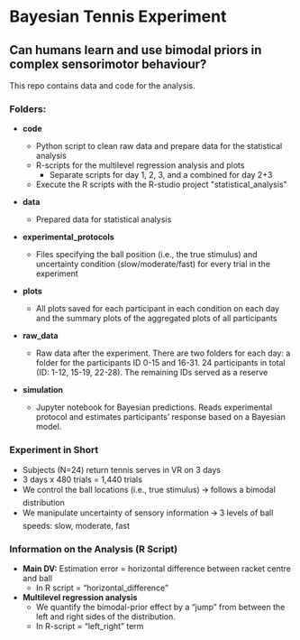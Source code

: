 # Bayesian Tennis Experiment

## Can humans learn and use bimodal priors in complex sensorimotor behaviour?

This repo contains data and code for the analysis. 

### Folders:

- **code**
  - Python script to clean raw data and prepare data for the statistical analysis
  - R-scripts for the multilevel regression analysis and plots
    - Separate scripts for day 1, 2, 3, and a combined for day 2+3
  - Execute the R scripts with the R-studio project "statistical_analysis"
  
- **data**
  - Prepared data for statistical analysis
  
- **experimental_protocols**
  - Files specifying the ball position (i.e., the true stimulus) and uncertainty condition (slow/moderate/fast) for every trial in the experiment
  
- **plots**
  - All plots saved for each participant in each condition on each day and the summary plots of the aggregated plots of all participants
  
- **raw_data**
  - Raw data after the experiment. There are two folders for each day: a folder for the participants ID 0-15 and 16-31. 24 participants in total (ID: 1-12, 15-19, 22-28). The remaining IDs served as a reserve
  
- **simulation**
  - Jupyter notebook for Bayesian predictions. Reads experimental protocol and estimates participants’ response based on a Bayesian model.

### Experiment in Short

- Subjects (N=24) return tennis serves in VR on 3 days
- 3 days x 480 trials = 1,440 trials
- We control the ball locations (i.e., true stimulus) 🡪 follows a bimodal distribution
- We manipulate uncertainty of sensory information 🡪 3 levels of ball speeds: slow, moderate, fast

### Information on the Analysis (R Script)

- **Main DV:** Estimation error = horizontal difference between racket centre and ball
  - In R script = “horizontal_difference”
- **Multilevel regression analysis**
  - We quantify the bimodal-prior effect by a “jump” from between the left and right sides of the distribution.
  - In R-script = “left_right” term
